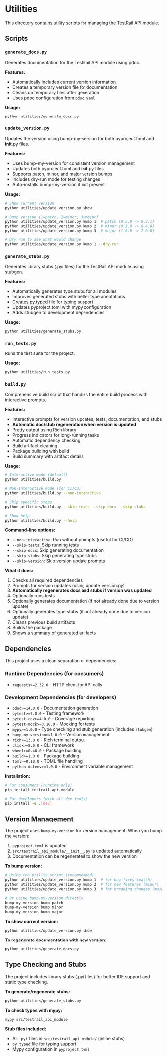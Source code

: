 # Utilities

This directory contains utility scripts for managing the TestRail API module.

## Scripts

### `generate_docs.py`

Generates documentation for the TestRail API module using pdoc.

**Features:**

- Automatically includes current version information
- Creates a temporary version file for documentation
- Cleans up temporary files after generation
- Uses pdoc configuration from `pdoc.yaml`

**Usage:**

```bash
python utilities/generate_docs.py
```

### `update_version.py`

Updates the version using bump-my-version for both pyproject.toml and __init__.py files.

**Features:**

- Uses bump-my-version for consistent version management
- Updates both pyproject.toml and __init__.py files
- Supports patch, minor, and major version bumps
- Includes dry-run mode for testing changes
- Auto-installs bump-my-version if not present

**Usage:**

```bash
# Show current version
python utilities/update_version.py show

# Bump version (1=patch, 2=minor, 3=major)
python utilities/update_version.py bump 1  # patch (0.3.0 -> 0.3.1)
python utilities/update_version.py bump 2  # minor (0.3.0 -> 0.4.0)
python utilities/update_version.py bump 3  # major (1.0.0 -> 2.0.0)

# Dry run to see what would change
python utilities/update_version.py bump 1 --dry-run
```

### `generate_stubs.py`

Generates library stubs (.pyi files) for the TestRail API module using stubgen.

**Features:**

- Automatically generates type stubs for all modules
- Improves generated stubs with better type annotations
- Creates py.typed file for typing support
- Updates pyproject.toml with mypy configuration
- Adds stubgen to development dependencies

**Usage:**

```bash
python utilities/generate_stubs.py
```

### `run_tests.py`

Runs the test suite for the project.

**Usage:**

```bash
python utilities/run_tests.py
```

### `build.py`

Comprehensive build script that handles the entire build process with interactive prompts.

**Features:**

- Interactive prompts for version updates, tests, documentation, and stubs
- **Automatic doc/stub regeneration when version is updated**
- Pretty output using Rich library
- Progress indicators for long-running tasks
- Automatic dependency checking
- Build artifact cleaning
- Package building with build
- Build summary with artifact details

**Usage:**

```bash
# Interactive mode (default)
python utilities/build.py

# Non-interactive mode (for CI/CD)
python utilities/build.py --non-interactive

# Skip specific steps
python utilities/build.py --skip-tests --skip-docs --skip-stubs

# Show help
python utilities/build.py --help
```

**Command-line options:**

- `--non-interactive`: Run without prompts (useful for CI/CD)
- `--skip-tests`: Skip running tests
- `--skip-docs`: Skip generating documentation
- `--skip-stubs`: Skip generating type stubs
- `--skip-version`: Skip version update prompts

**What it does:**

1. Checks all required dependencies
2. Prompts for version updates (using update_version.py)
3. **Automatically regenerates docs and stubs if version was updated**
4. Optionally runs tests
5. Optionally generates documentation (if not already done due to version update)
6. Optionally generates type stubs (if not already done due to version update)
7. Cleans previous build artifacts
8. Builds the package
9. Shows a summary of generated artifacts

## Dependencies

This project uses a clean separation of dependencies:

### Runtime Dependencies (for consumers)
- `requests>=2.32.0` - HTTP client for API calls

### Development Dependencies (for developers)
- `pdoc>=14.0.0` - Documentation generation
- `pytest>=7.0.0` - Testing framework
- `pytest-cov>=4.0.0` - Coverage reporting
- `pytest-mock>=3.10.0` - Mocking for tests
- `mypy>=1.0.0` - Type checking and stub generation (includes `stubgen`)
- `bump-my-version>=1.0.0` - Version management
- `rich>=13.0.0` - Rich terminal output
- `click>=8.0.0` - CLI framework
- `wheel>=0.40.0` - Package building
- `build>=1.0.0` - Package building
- `toml>=0.10.0` - TOML file handling
- `python-dotenv>=1.0.0` - Environment variable management

**Installation:**
```bash
# For consumers (runtime only)
pip install testrail-api-module

# For developers (with all dev tools)
pip install -e .[dev]
```

## Version Management

The project uses `bump-my-version` for version management. When you bump the version:

1. `pyproject.toml` is updated
2. `src/testrail_api_module/__init__.py` is updated automatically
3. Documentation can be regenerated to show the new version

**To bump version:**

```bash
# Using the utility script (recommended)
python utilities/update_version.py bump 1  # for bug fixes (patch)
python utilities/update_version.py bump 2  # for new features (minor)
python utilities/update_version.py bump 3  # for breaking changes (major)

# Or using bump-my-version directly
bump-my-version bump patch
bump-my-version bump minor
bump-my-version bump major
```

**To show current version:**

```bash
python utilities/update_version.py show
```

**To regenerate documentation with new version:**

```bash
python utilities/generate_docs.py
```

## Type Checking and Stubs

The project includes library stubs (.pyi files) for better IDE support and static type checking.

**To generate/regenerate stubs:**

```bash
python utilities/generate_stubs.py
```

**To check types with mypy:**

```bash
mypy src/testrail_api_module
```

**Stub files included:**

- All `.pyi` files in `src/testrail_api_module/` (inline stubs)
- `py.typed` file for typing support
- Mypy configuration in `pyproject.toml`
